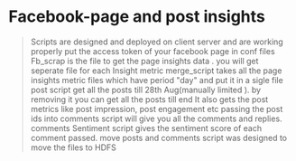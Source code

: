 # Facebook-page and post insights

>Scripts are designed and deployed on client server and are working properly
>put the access token of your facebook page in conf files
>Fb_scrap is the file to get the page insights data . you will get seperate file for each Insight metric
> merge_script takes all the page insights metric files which have period "day" and put it in a sigle file
>post script get all the posts till 28th Aug(manually limited ). by removing it you can get all the posts till end
>It also gets the post metrics like post impression, post engagement etc
>passing the post ids into comments script will give you all the comments and replies.
>comments Sentiment script gives the sentiment score of each comment passed.
> move posts and comments script was designed to move the files to HDFS
